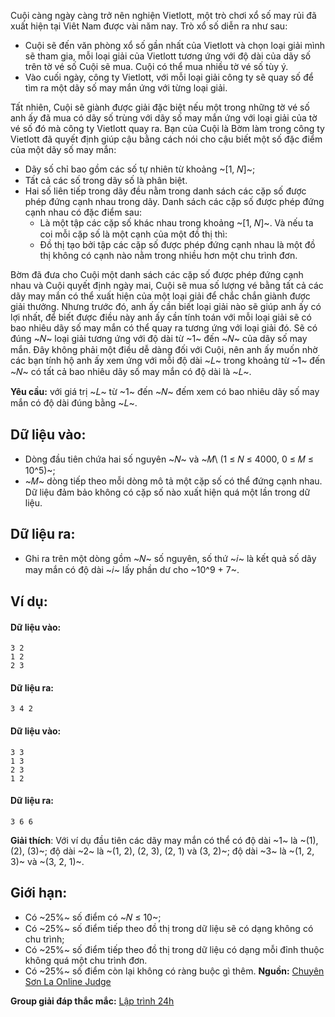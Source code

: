 Cuội càng ngày càng trở nên nghiện Vietlott, một trò chơi xổ số may rủi đã xuất hiện tại Viêt Nam được vài năm nay. Trò xổ số diễn ra như sau:
- Cuội sẽ đến văn phòng xổ số gần nhất của Vietlott và chọn loại giải mình sẽ tham gia, mỗi loại giải của Vietlott tương ứng với độ dài của dãy số trên tờ vé số Cuội sẽ mua. Cuội có thể mua nhiều tờ vé số tùy ý.
- Vào cuối ngày, công ty Vietlott, với mỗi loại giải công ty sẽ quay số để tìm ra một dãy số may mắn ứng với từng loại giải.

Tất nhiên, Cuội sẽ giành được giải đặc biệt nếu một trong những tờ vé số anh ấy đã mua có dãy số trùng với dãy số may mắn ứng với loại giải của tờ vé số đó mà công ty Vietlott quay ra. Bạn của Cuội là Bờm làm trong công ty Vietlott đã quyết định giúp cậu bằng cách nói cho cậu biết một số
đặc điểm của một dãy số may mắn:
- Dãy số chỉ bao gồm các số tự nhiên từ khoảng ~[1, 𝑁]~;
- Tất cả các số trong dãy số là phân biệt.
- Hai số liên tiếp trong dãy đều nằm trong danh sách các cặp số được phép đứng cạnh nhau trong dãy. Danh sách các cặp số được phép đứng cạnh nhau có đặc điểm sau:
    - Là một tập các cặp số khác nhau trong khoảng ~[1, 𝑁]~. Và nếu ta coi mỗi cặp số là một cạnh của một đồ thị thì:
    - Đồ thị tạo bởi tập các cặp số được phép đứng cạnh nhau là một đồ thị không có cạnh nào nằm trong nhiều hơn một chu trình đơn.

Bờm đã đưa cho Cuội một danh sách các cặp số được phép đứng cạnh nhau và Cuội quyết định ngày mai, Cuội sẽ mua số lượng vé bằng tất cả các dãy may mắn có thể xuất hiện của một loại giải để chắc chắn giành được giải thưởng. Nhưng trước đó, anh ấy cần biết loại giải nào sẽ giúp anh ấy có lợi nhất, để biết được điều này anh ấy cần tính toán với mỗi loại giải sẽ có bao nhiêu dãy số may mắn có thể quay ra tương ứng với loại giải đó. Sẽ có đúng ~𝑁~ loại giải tương ứng với độ dài từ ~1~ đến ~𝑁~ của dãy số may mắn. Đây không phải một điều dễ dàng đối với Cuội, nên anh ấy muốn nhờ các bạn tính hộ anh ấy xem ứng với mỗi độ dài ~𝐿~ trong khoảng từ ~1~ đến ~𝑁~ có tất cả bao nhiêu dãy số may mắn có độ dài là ~𝐿~.

**Yêu cầu:** với giá trị ~𝐿~ từ ~1~ đến ~𝑁~ đếm xem có bao nhiêu dãy số may mắn có độ dài đúng bằng ~𝐿~.

## Dữ liệu vào:
- Dòng đầu tiên chứa hai số nguyên ~𝑁~ và ~𝑀\ (1 ≤ 𝑁 ≤ 4000, 0 ≤ 𝑀 ≤ 10^5)~;
- ~𝑀~ dòng tiếp theo mỗi dòng mô tả một cặp số có thể đứng cạnh nhau. Dữ liệu đảm bảo không có cặp số nào xuất hiện quá một lần trong dữ liệu.

## Dữ liệu ra:
- Ghi ra trên một dòng gồm ~𝑁~ số nguyên, số thứ ~𝑖~ là kết quả số dãy may mắn có độ dài ~𝑖~ lấy phần dư cho ~10^9 + 7~.

## Ví dụ:
#### Dữ liệu vào:
```
3 2
1 2
2 3
```

#### Dữ liệu ra:
```
3 4 2
```

#### Dữ liệu vào:
```
3 3
1 3
2 3
1 2
```

#### Dữ liệu ra:
```
3 6 6
```

**Giải thích**: Với ví dụ đầu tiên các dãy may mắn có thể có độ dài ~1~ là ~(1), (2), (3)~; độ dài ~2~ là ~(1, 2), (2, 3), (2, 1) và (3, 2)~; độ dài ~3~ là ~(1, 2, 3)~ và ~(3, 2, 1)~.

## Giới hạn:
- Có ~25\%~ số điểm có ~𝑁 ≤ 10~;
- Có ~25\%~ số điểm tiếp theo đồ thị trong dữ liệu sẽ có dạng không có chu trình;
- Có ~25\%~ số điểm tiếp theo đồ thị trong dữ liệu có dạng mỗi đỉnh thuộc không quá một chu trình đơn.
- Có ~25\%~ số điểm còn lại không có ràng buộc gì thêm.
**Nguồn:** [Chuyên Sơn La Online Judge](http://csloj.ddns.net/)

**Group giải đáp thắc mắc:** [Lập trình 24h](https://www.facebook.com/groups/1386904321519984)